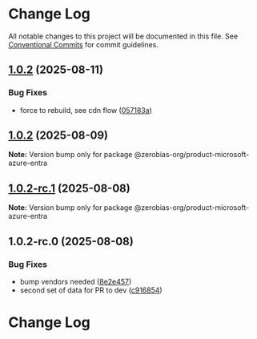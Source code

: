 # Change Log

All notable changes to this project will be documented in this file.
See [Conventional Commits](https://conventionalcommits.org) for commit guidelines.

## [1.0.2](https://github.com/zerobias-org/product/compare/@zerobias-org/product-microsoft-azure-entra@1.0.2...@zerobias-org/product-microsoft-azure-entra@1.0.2) (2025-08-11)


### Bug Fixes

* force to rebuild, see cdn flow ([057183a](https://github.com/zerobias-org/product/commit/057183ac7c531c03e941c62e2bea7efe00cc8508))





## [1.0.2](https://github.com/zerobias-org/product/compare/@zerobias-org/product-microsoft-azure-entra@1.0.2-rc.1...@zerobias-org/product-microsoft-azure-entra@1.0.2) (2025-08-09)

**Note:** Version bump only for package @zerobias-org/product-microsoft-azure-entra





## [1.0.2-rc.1](https://github.com/zerobias-org/product/compare/@zerobias-org/product-microsoft-azure-entra@1.0.2-rc.0...@zerobias-org/product-microsoft-azure-entra@1.0.2-rc.1) (2025-08-08)

**Note:** Version bump only for package @zerobias-org/product-microsoft-azure-entra





## 1.0.2-rc.0 (2025-08-08)


### Bug Fixes

* bump vendors needed ([8e2e457](https://github.com/zerobias-org/product/commit/8e2e457e0b5d7141a05e8f2c178bc2854f2b7178))
* second set of data for PR to dev ([c916854](https://github.com/zerobias-org/product/commit/c916854bcf229b1c2042ffdea18472d66a061aaf))





# Change Log

